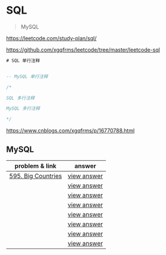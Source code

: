 # SQL

> MySQL

https://leetcode.com/study-plan/sql/

https://github.com/xgqfrms/leetcode/tree/master/leetcode-sql


```sql
# SQL 单行注释


-- MySQL 单行注释

/*

SQL 多行注释

MySQL 多行注释

*/

```

https://www.cnblogs.com/xgqfrms/p/16770788.html

## MySQL

|problem & link|answer|
|--|--|
|[595. Big Countries](https://leetcode.com/problems/big-countries/)|[view answer](./big-country.answer.sql)|
|[]()|[view answer](./)|
|[]()|[view answer](./)|
|[]()|[view answer](./)|
|[]()|[view answer](./)|
|[]()|[view answer](./)|
|[]()|[view answer](./)|
|[]()|[view answer](./)|
